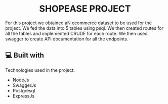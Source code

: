 <h1 align="center" id="title">SHOPEASE PROJECT</h1>

<p id="description">For this project we obtained aN ecommerce dataset to be used for the project. We fed the data into 5 tables using psql. We then created routes for all the tables and implemented CRUDE for each route. We then used swagger to create API documentation for all the endpoints.</p>

  
  
<h2>💻 Built with</h2>

Technologies used in the project:

*   NodeJs
*   SwaggerJs
*   Postgresql
*   ExpressJs
